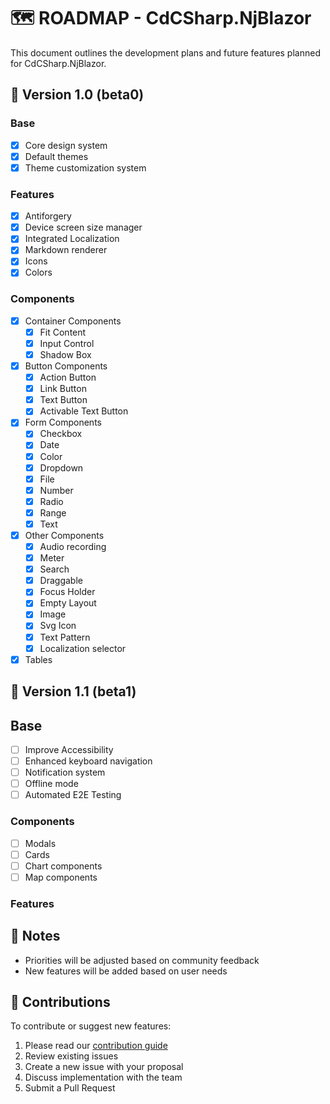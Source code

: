# 🗺️ ROADMAP - CdCSharp.NjBlazor

This document outlines the development plans and future features planned for CdCSharp.NjBlazor.

## 🎯 Version 1.0 (beta0)

### Base
- [X] Core design system
- [X] Default themes
- [X] Theme customization system

### Features
- [X] Antiforgery
- [X] Device screen size manager
- [X] Integrated Localization
- [X] Markdown renderer
- [X] Icons
- [X] Colors

### Components
- [X] Container Components
    * [X] Fit Content
    * [X] Input Control
    * [X] Shadow Box

- [X] Button Components
    * [X] Action Button
    * [X] Link Button   
    * [X] Text Button
    * [X] Activable Text Button

- [X] Form Components
    * [X] Checkbox
    * [X] Date
    * [X] Color
    * [X] Dropdown
    * [X] File
    * [X] Number
    * [X] Radio
    * [X] Range
    * [X] Text

- [X] Other Components
    * [X] Audio recording
    * [X] Meter
    * [X] Search
    * [X] Draggable
    * [X] Focus Holder
    * [X] Empty Layout
    * [X] Image
    * [X] Svg Icon    
    * [X] Text Pattern
    * [X] Localization selector

- [X] Tables

## 🚀 Version 1.1 (beta1)

## Base
- [ ] Improve Accessibility
- [ ] Enhanced keyboard navigation
- [ ] Notification system
- [ ] Offline mode
- [ ] Automated E2E Testing

### Components
- [ ] Modals
- [ ] Cards
- [ ] Chart components
- [ ] Map components

### Features

## 📝 Notes

- Priorities will be adjusted based on community feedback
- New features will be added based on user needs

## 🤝 Contributions

To contribute or suggest new features:
1. Please read our [contribution guide](CONTRIBUTE.md)
2. Review existing issues
3. Create a new issue with your proposal
4. Discuss implementation with the team
5. Submit a Pull Request